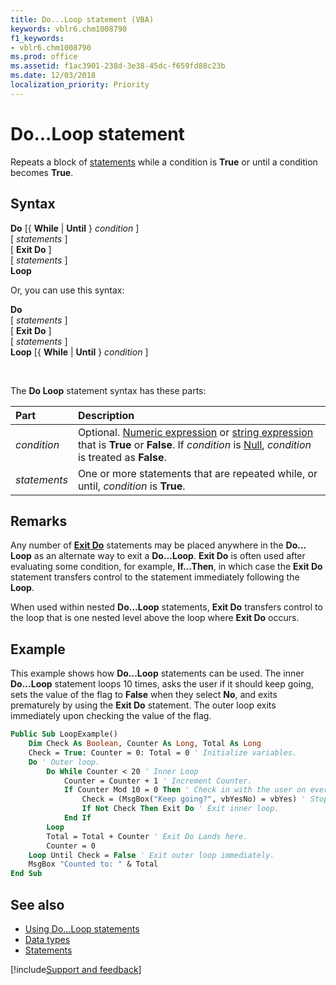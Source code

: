 ```yaml
---
title: Do...Loop statement (VBA)
keywords: vblr6.chm1008790
f1_keywords:
- vblr6.chm1008790
ms.prod: office
ms.assetid: f1ac3901-238d-3e38-45dc-f659fd88c23b
ms.date: 12/03/2018
localization_priority: Priority
---
```



# Do...Loop statement

Repeats a block of [statements](../../Glossary/vbe-glossary.md#statement) while a condition is **True** or until a condition becomes **True**.

## Syntax

**Do** [{ **While** | **Until** } _condition_ ] <br/>
[ _statements_ ] <br/>
[ **Exit Do** ] <br/>
[ _statements_ ] <br/>
**Loop**

Or, you can use this syntax:

**Do** <br/>
[ _statements_ ] <br/>
[ **Exit Do** ] <br/>
[ _statements_ ] <br/>
**Loop** [{ **While** | **Until** } _condition_ ]

<br/>

The **Do Loop** statement syntax has these parts:

|Part|Description|
|:-----|:-----|
| _condition_|Optional. [Numeric expression](../../Glossary/vbe-glossary.md#numeric-expression) or [string expression](../../Glossary/vbe-glossary.md#string-expression) that is **True** or **False**. If _condition_ is [Null](../../Glossary/vbe-glossary.md#null),  _condition_ is treated as **False**.|
| _statements_|One or more statements that are repeated while, or until,  _condition_ is **True**.|

## Remarks

Any number of **[Exit Do](exit-statement.md)** statements may be placed anywhere in the **Do…Loop** as an alternate way to exit a **Do…Loop**. **Exit Do** is often used after evaluating some condition, for example, **If…Then**, in which case the **Exit Do** statement transfers control to the statement immediately following the **Loop**.

When used within nested **Do…Loop** statements, **Exit Do** transfers control to the loop that is one nested level above the loop where **Exit Do** occurs.

## Example

This example shows how **Do...Loop** statements can be used. The inner **Do...Loop** statement loops 10 times, asks the user if it should keep going, sets the value of the flag to **False** when they select **No**, and exits prematurely by using the **Exit Do** statement. The outer loop exits immediately upon checking the value of the flag.


```vb
Public Sub LoopExample()
    Dim Check As Boolean, Counter As Long, Total As Long
    Check = True: Counter = 0: Total = 0 ' Initialize variables.
    Do ' Outer loop.
        Do While Counter < 20 ' Inner Loop
            Counter = Counter + 1 ' Increment Counter.
            If Counter Mod 10 = 0 Then ' Check in with the user on every multiple of 10.
                Check = (MsgBox("Keep going?", vbYesNo) = vbYes) ' Stop when user click's on No
                If Not Check Then Exit Do ' Exit inner loop.
            End If
        Loop
        Total = Total + Counter ' Exit Do Lands here.
        Counter = 0
    Loop Until Check = False ' Exit outer loop immediately.
    MsgBox "Counted to: " & Total
End Sub
```

## See also

- [Using Do...Loop statements](../../concepts/getting-started/using-doloop-statements.md)
- [Data types](data-type-summary.md)
- [Statements](../statements.md)

[!include[Support and feedback](~/includes/feedback-boilerplate.md)]